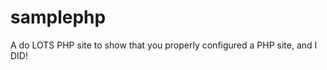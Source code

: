samplephp
=========

A do LOTS PHP site to show that you properly configured a PHP site, and I DID!
